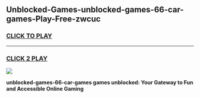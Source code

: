 
## Unblocked-Games-unblocked-games-66-car-games-Play-Free-zwcuc
<h3>
<a href="https://premium76.site?title=unblocked-games-66-car-games&ref=23A">CLICK TO PLAY</a></h3>
<hr>

<h3>
<a href="https://premium76.site?title=unblocked-games-66-car-games&ref=23A">CLICK 2 PLAY</a>
  
</h3>

<a href="https://premium76.site?title=unblocked-games-66-car-games&ref=23A"><img src="https://clearcache.store/games.png"></a>


**unblocked-games-66-car-games games unblocked: Your Gateway to Fun and Accessible Online Gaming**
